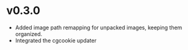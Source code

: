 # v0.3.0
- Added image path remapping for unpacked images, keeping them organized.
- Integrated the cgcookie updater